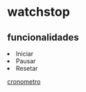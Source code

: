 # watchstop

<h2>funcionalidades</h2>
<li>Iniciar
<li>Pausar
<li>Resetar
  
<a href="https://jeandeoliveira.github.io/watchstop">cronometro
